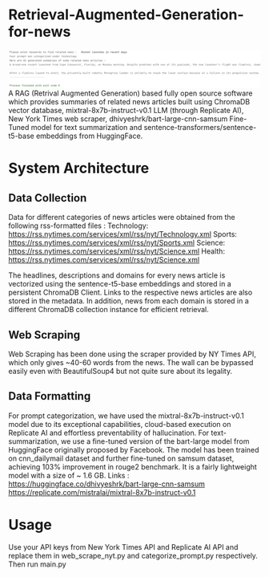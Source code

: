 # Retrieval-Augmented-Generation-for-news
![img.png](assets/img.png)
A RAG (Retrival Augmented Generation) based fully open source software which provides summaries of related news
articles built using ChromaDB vector database, mixtral-8x7b-instruct-v0.1 LLM (through Replicate AI), New York Times web scraper, dhivyeshrk/bart-large-cnn-samsum Fine-Tuned model for text summarization and sentence-transformers/sentence-t5-base embeddings from HuggingFace.

# System Architecture
## Data Collection 
Data for different categories of news articles were obtained from the following rss-formatted files : 
Technology:  https://rss.nytimes.com/services/xml/rss/nyt/Technology.xml
Sports:  https://rss.nytimes.com/services/xml/rss/nyt/Sports.xml
Science:  https://rss.nytimes.com/services/xml/rss/nyt/Science.xml
Health:  https://rss.nytimes.com/services/xml/rss/nyt/Science.xml

The headlines, descriptions and domains for every news article is vectorized using the sentence-t5-base embeddings and stored in a persistent ChromaDB Client. Links to the respective news articles are also stored in the metadata. In addition, news from each domain is stored in a different ChromaDB collection instance for efficient retrieval. 

## Web Scraping 
Web Scraping has been done using the scraper provided by NY Times API, which only gives ~40-60 words from the news. The wall can be bypassed easily even with BeautifulSoup4 but not quite sure about its legality.

## Data Formatting
For prompt categorization, we have used the mixtral-8x7b-instruct-v0.1 model due to its exceptional capabilities, cloud-based execution on Replicate AI and effortless preventability of hallucination. For text-summarization, we use a fine-tuned version of the bart-large model from HuggingFace originally proposed by Facebook. The model has been trained on cnn_dailymail dataset and further fine-tuned on samsum dataset, achieving 103% improvement in rouge2 benchmark. It is a fairly lightweight model with a size of ~ 1.6 GB.
Links : 
https://huggingface.co/dhivyeshrk/bart-large-cnn-samsum
https://replicate.com/mistralai/mixtral-8x7b-instruct-v0.1

# Usage 
Use your API keys from New York Times API and Replicate AI API and replace them in web_scrape_nyt.py and categorize_prompt.py respectively. 
Then run main.py
